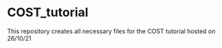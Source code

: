 # COST_tutorial
This repository creates all necessary files for the COST tutorial hosted on 26/10/21
